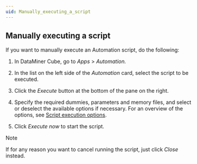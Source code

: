 ```yaml
---
uid: Manually_executing_a_script
---
```


## Manually executing a script

If you want to manually execute an Automation script, do the following:

1. In DataMiner Cube, go to *Apps* > *Automation.*

2. In the list on the left side of the *Automation* card, select the script to be executed.

3. Click the *Execute* button at the bottom of the pane on the right.

4. Specify the required dummies, parameters and memory files, and select or deselect the available options if necessary. For an overview of the options, see [Script execution options](Script_execution_options.md).

5. Click *Execute now* to start the script.

> [!NOTE]
> If for any reason you want to cancel running the script, just click *Close* instead.
>
